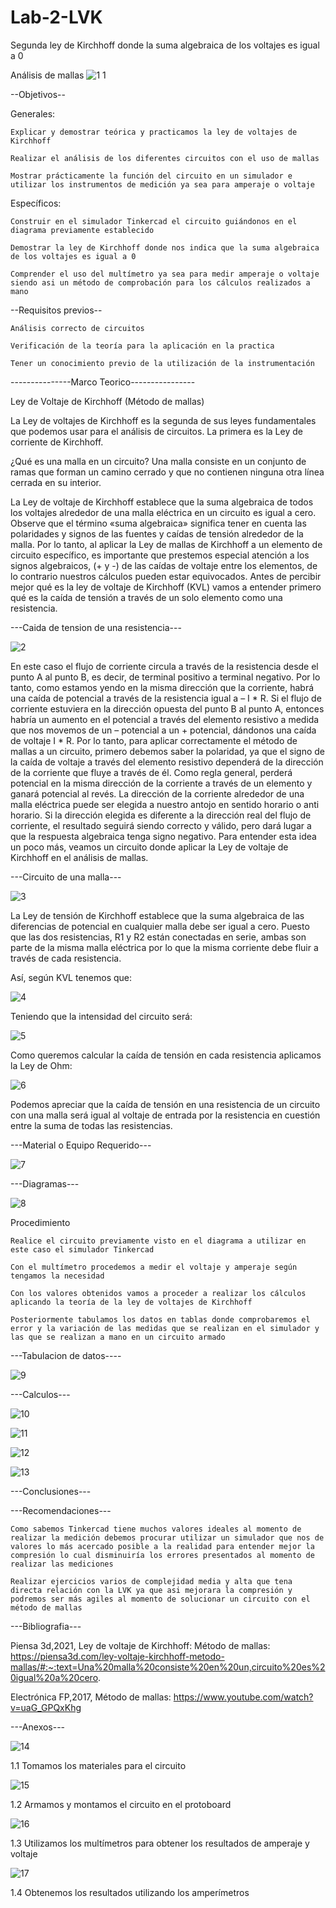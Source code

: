 # Lab-2-LVK
Segunda ley de Kirchhoff donde la suma algebraica de los voltajes es igual a 0


Análisis de mallas
![1 1](https://user-images.githubusercontent.com/75337022/104261539-c3dd2180-5453-11eb-922e-e9520ccbaf47.png)


--Objetivos--

Generales:

	Explicar y demostrar teórica y practicamos la ley de voltajes de Kirchhoff
  
	Realizar el análisis de los diferentes circuitos con el uso de mallas 
  
	Mostrar prácticamente la función del circuito en un simulador e utilizar los instrumentos de medición ya sea para amperaje o voltaje
  
Específicos:

	Construir en el simulador Tinkercad el circuito guiándonos en el diagrama previamente establecido
  
	Demostrar la ley de Kirchhoff donde nos indica que la suma algebraica de los voltajes es igual a 0 
  
	Comprender el uso del multímetro ya sea para medir amperaje o voltaje siendo asi un método de comprobación para los cálculos realizados a mano 
  
  
--Requisitos previos--

	Análisis correcto de circuitos 
  
	Verificación de la teoría para la aplicación en la practica 
  
	Tener un conocimiento previo de la utilización de la instrumentación
  
  
---------------Marco Teorico----------------                                                        

Ley de Voltaje de Kirchhoff
(Método de mallas)

La Ley de voltajes de Kirchhoff es la segunda de sus leyes fundamentales que podemos usar para el análisis de circuitos. La primera es la Ley de corriente de Kirchhoff.

¿Qué es una malla en un circuito?
Una malla consiste en un conjunto de ramas que forman un camino cerrado y que no contienen ninguna otra línea cerrada en su interior.
 
La Ley de voltaje de Kirchhoff establece que la suma algebraica de todos los voltajes alrededor de una malla eléctrica en un circuito es igual a cero. Observe que el término «suma algebraica» significa tener en cuenta las polaridades y signos de las fuentes y caídas de tensión alrededor de la malla. Por lo tanto, al aplicar la Ley de mallas de Kirchhoff a un elemento de circuito específico, es importante que prestemos especial atención a los signos algebraicos, (+ y -) de las caídas de voltaje entre los elementos, de lo contrario nuestros cálculos pueden estar equivocados.
Antes de percibir mejor qué es la ley de voltaje de Kirchhoff (KVL) vamos a entender primero qué es la caída de tensión a través de un solo elemento como una resistencia.

---Caida de tension de una resistencia---

![2](https://user-images.githubusercontent.com/75337022/104261648-ff77eb80-5453-11eb-84af-671804fac1eb.png)
 
En este caso el flujo de corriente circula a través de la resistencia desde el punto A al punto B, es decir, de terminal positivo a terminal negativo. Por lo tanto, como estamos yendo en la misma dirección que la corriente, habrá una caída de potencial a través de la resistencia igual a 
– I * R.
Si el flujo de corriente estuviera en la dirección opuesta del punto B al punto A, entonces habría un aumento en el potencial a través del elemento resistivo a medida que nos movemos de un – potencial a un + potencial, dándonos una caída de voltaje
I * R.
Por lo tanto, para aplicar correctamente el método de mallas a un circuito, primero debemos saber la polaridad, ya que el signo de la caída de voltaje a través del elemento resistivo dependerá de la dirección de la corriente que fluye a través de él. Como regla general, perderá potencial en la misma dirección de la corriente a través de un elemento y ganará potencial al revés.
La dirección de la corriente alrededor de una malla eléctrica puede ser elegida a nuestro antojo en sentido horario o anti horario.
Si la dirección elegida es diferente a la dirección real del flujo de corriente, el resultado seguirá siendo correcto y válido, pero dará lugar a que la respuesta algebraica tenga signo negativo. Para entender esta idea un poco más, veamos un circuito donde aplicar la Ley de voltaje de Kirchhoff en el análisis de mallas.

---Circuito de una malla---

![3](https://user-images.githubusercontent.com/75337022/104261664-07d02680-5454-11eb-97c5-c0b8175d1e05.png)

 
La Ley de tensión de Kirchhoff establece que la suma algebraica de las diferencias de potencial en cualquier malla debe ser igual a cero.
Puesto que las dos resistencias, R1 y R2 están conectadas en serie, ambas son parte de la misma malla eléctrica por lo que la misma corriente debe fluir a través de cada resistencia.

Así, según KVL tenemos que:

![4](https://user-images.githubusercontent.com/75337022/104261676-10286180-5454-11eb-8e3e-8050cdf257ba.png)

Teniendo que la intensidad del circuito será:

![5](https://user-images.githubusercontent.com/75337022/104261688-18809c80-5454-11eb-8ae2-5b5d7ca78df1.png)
	
Como queremos calcular la caída de tensión en cada resistencia aplicamos la Ley de Ohm:

![6](https://user-images.githubusercontent.com/75337022/104261733-33eba780-5454-11eb-87d5-29b4e30bca53.png)
	
	
Podemos apreciar que la caída de tensión en una resistencia de un circuito con una malla será igual al voltaje de entrada por la resistencia en cuestión entre la suma de todas las resistencias.


---Material o Equipo Requerido---

![7](https://user-images.githubusercontent.com/75337022/104261747-3c43e280-5454-11eb-8167-6c7ceabdfaa0.png)


---Diagramas---

![8](https://user-images.githubusercontent.com/75337022/104261769-436af080-5454-11eb-8f1c-14c783ac5e86.png)

Procedimiento 

	Realice el circuito previamente visto en el diagrama a utilizar en este caso el simulador Tinkercad 
	
	Con el multímetro procedemos a medir el voltaje y amperaje según tengamos la necesidad
	
	Con los valores obtenidos vamos a proceder a realizar los cálculos aplicando la teoría de la ley de voltajes de Kirchhoff
	
	Posteriormente tabulamos los datos en tablas donde comprobaremos el error y la variación de las medidas que se realizan en el simulador y las que se realizan a mano en un circuito armado


---Tabulacion de datos----

![9](https://user-images.githubusercontent.com/75337022/104261784-4cf45880-5454-11eb-96de-c99961f53b78.png)


---Calculos---

![10](https://user-images.githubusercontent.com/75337022/104261806-5382d000-5454-11eb-8e26-abc1f28c8293.png)

![11](https://user-images.githubusercontent.com/75337022/104262470-ab6e0680-5455-11eb-8b0f-87d3d5e90bb1.png)

![12](https://user-images.githubusercontent.com/75337022/104262486-b2951480-5455-11eb-8361-cb5c0e9e4224.png)

![13](https://user-images.githubusercontent.com/75337022/104262498-bb85e600-5455-11eb-9940-1f5a0807a519.png)


---Conclusiones---




	
---Recomendaciones---

	Como sabemos Tinkercad tiene muchos valores ideales al momento de realizar la medición debemos procurar utilizar un simulador que nos de valores lo más acercado posible a la realidad para entender mejor la compresión lo cual disminuiría los errores presentados al momento de realizar las mediciones
	
	Realizar ejercicios varios de complejidad media y alta que tena directa relación con la LVK ya que asi mejorara la compresión y podremos ser más agiles al momento de solucionar un circuito con el método de mallas
 
---Bibliografia---

Piensa 3d,2021, Ley de voltaje de Kirchhoff: Método de mallas: 
https://piensa3d.com/ley-voltaje-kirchhoff-metodo-mallas/#:~:text=Una%20malla%20consiste%20en%20un,circuito%20es%20igual%20a%20cero.

Electrónica FP,2017, Método de mallas:
https://www.youtube.com/watch?v=uaG_GPQxKhg


---Anexos---

![14](https://user-images.githubusercontent.com/75337022/104262508-c3de2100-5455-11eb-8e6c-be5ae8cde5c2.png)

1.1 Tomamos los materiales para el circuito

![15](https://user-images.githubusercontent.com/75337022/104262533-cd678900-5455-11eb-8ba5-dfa4acdb1aac.png)


1.2 Armamos y montamos el circuito en el protoboard

![16](https://user-images.githubusercontent.com/75337022/104262580-e3754980-5455-11eb-9393-fdf697b7ab31.png)

 
1.3 Utilizamos los multímetros para obtener los resultados de amperaje y voltaje

![17](https://user-images.githubusercontent.com/75337022/104262596-ea9c5780-5455-11eb-8f17-da47383eaef5.png)

 1.4 Obtenemos los resultados utilizando los amperímetros


